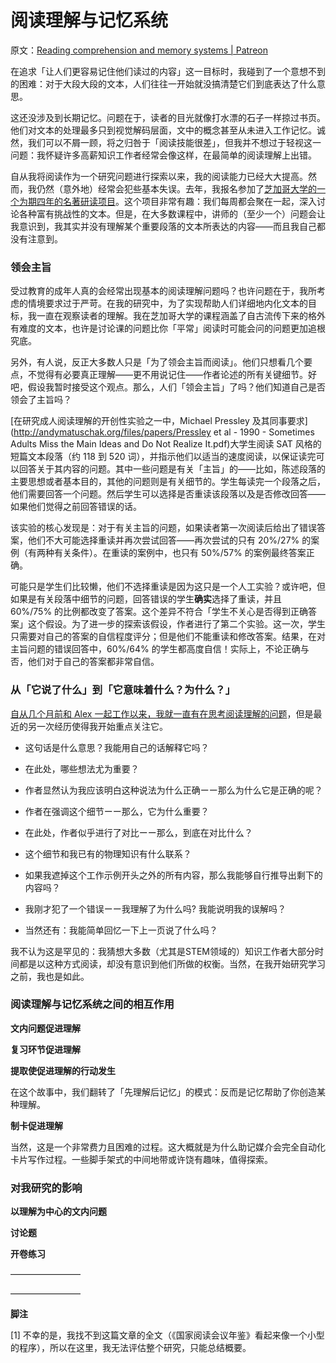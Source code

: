# 阅读理解与记忆系统

原文：[Reading comprehension and memory systems | Patreon](https://www.patreon.com/posts/reading-and-85345515)

在追求「让人们更容易记住他们读过的内容」这一目标时，我碰到了一个意想不到的困难：对于大段大段的文本，人们往往一开始就没搞清楚它们到底表达了什么意思。

这还没涉及到长期记忆。问题在于，读者的目光就像打水漂的石子一样掠过书页。他们对文本的处理最多只到视觉解码层面，文中的概念甚至从未进入工作记忆。诚然，我们可以不屑一顾，将之归咎于「阅读技能很差」，但我并不想过于轻视这一问题：我怀疑许多高薪知识工作者经常会像这样，在最简单的阅读理解上出错。

自从我将阅读作为一个研究问题进行探索以来，我的阅读能力已经大大提高。然而，我仍然（意外地）经常会犯些基本失误。去年，我报名参加了[芝加哥大学的一个为期四年的名著研读项目](https://graham.uchicago.edu/programs-courses/basic-program)。这个项目非常有趣：我们每周都会聚在一起，深入讨论各种富有挑战性的文本。但是，在大多数课程中，讲师的（至少一个）问题会让我意识到，我其实并没有理解某个重要段落的文本所表达的内容——而且我自己都没有注意到。

### **领会主旨**

受过教育的成年人真的会经常出现基本的阅读理解问题吗？也许问题在于，我所考虑的情境要求过于严苛。在我的研究中，为了实现帮助人们详细地内化文本的目标，我一直在观察读者的理解。我在芝加哥大学的课程涵盖了自古流传下来的格外有难度的文本，也许是讨论课的问题比你「平常」阅读时可能会问的问题更加追根究底。

另外，有人说，反正大多数人只是「为了领会主旨而阅读」。他们只想看几个要点，不觉得有必要真正理解——更不用说记住——作者论述的所有关键细节。好吧，假设我暂时接受这个观点。那么，人们「领会主旨」了吗？他们知道自己是否领会了主旨吗？

[在研究成人阅读理解的开创性实验之一中，Michael Pressley 及其同事要求](http://andymatuschak.org/files/papers/Pressley et al - 1990 - Sometimes Adults Miss the Main Ideas and Do Not Realize It.pdf)大学生阅读 SAT 风格的短篇文本段落（约 118 到 520 词），并指示他们以适当的速度阅读，以保证读完可以回答关于其内容的问题。其中一些问题是有关「主旨」的——比如，陈述段落的主要思想或者基本目的，其他的问题则是有关细节的。学生每读完一个段落之后，他们需要回答一个问题。然后学生可以选择是否重读该段落以及是否修改回答——如果他们觉得之前回答错误的话。

该实验的核心发现是：对于有关主旨的问题，如果读者第一次阅读后给出了错误答案，他们不大可能选择重读并再次尝试回答——再次尝试的只有 20%/27% 的案例（有两种有关条件）。在重读的案例中，也只有 50%/57% 的案例最终答案正确。

可能只是学生们比较懒，他们不选择重读是因为这只是一个人工实验？或许吧，但如果是有关段落中细节的问题，回答错误的学生**确实**选择了重读，并且 60%/75% 的比例都改变了答案。这个差异不符合「学生不关心是否得到正确答案」这个假设。为了进一步的探索该假设，作者进行了第二个实验。这一次，学生只需要对自己的答案的自信程度评分；但是他们不能重读和修改答案。结果，在对主旨问题的错误回答中，60%/64% 的学生都高度自信！实际上，不论正确与否，他们对于自己的答案都非常自信。

### **从「它说了什么」到「它意味着什么？为什么？」**

[自从几个月前和 Alex 一起工作以来，我就一直有在思考阅读理解的问题](https://www.patreon.com/posts/80865178)，但是最近的另一次经历使得我开始重点关注它。

- 这句话是什么意思？我能用自己的话解释它吗？

- 在此处，哪些想法尤为重要？

- 作者显然认为我应该明白这种说法为什么正确ーー那么为什么它是正确的呢？

- 作者在强调这个细节ーー那么，它为什么重要？

- 在此处，作者似乎进行了对比ーー那么，到底在对比什么？

- 这个细节和我已有的物理知识有什么联系？

- 如果我遮掉这个工作示例开头之外的所有内容，那么我能够自行推导出剩下的内容吗？

- 我刚才犯了一个错误ーー我理解了为什么吗? 我能说明我的误解吗？

- 当然还有：我能简单回忆一下上一页说了什么吗？

我不认为这是罕见的：我猜想大多数（尤其是STEM领域的）知识工作者大部分时间都是以这种方式阅读，却没有意识到他们所做的权衡。当然，在我开始研究学习之前，我也是如此。

### **阅读理解与记忆系统之间的相互作用**

**文内问题促进理解**

**复习环节促进理解**

**提取使促进理解的行动发生**

在这个故事中，我们翻转了「先理解后记忆」的模式：反而是记忆帮助了你创造某种理解。

**制卡促进理解**

当然，这是一个非常费力且困难的过程。这大概就是为什么助记媒介会完全自动化卡片写作过程。一些脚手架式的中间地带或许饶有趣味，值得探索。

### **对我研究的影响**

**以理解为中心的文内问题**

**讨论题**

**开卷练习**

————————

————————

**脚注**

[1] 不幸的是，我找不到这篇文章的全文（《国家阅读会议年鉴》看起来像一个小型的程序），所以在这里，我无法评估整个研究，只能总结概要。